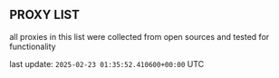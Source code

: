 ## PROXY LIST

all proxies in this list were collected from open sources and tested for functionality

last update: `2025-02-23 01:35:52.410600+00:00` UTC